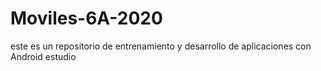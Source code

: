 # Moviles-6A-2020
este es un repositorio de entrenamiento y desarrollo de aplicaciones con Android estudio 
